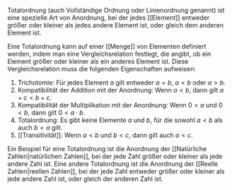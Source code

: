 Totalordnung (auch Vollständige Ordnung oder Linienordnung genannt) ist eine spezielle Art von Anordnung, bei der jedes [[Element]] entweder größer oder kleiner als jedes andere Element ist, oder gleich dem anderen Element ist.

Eine Totalordnung kann auf einer [[Menge]] von Elementen definiert werden, indem man eine Vergleichsrelation festlegt, die angibt, ob ein Element größer oder kleiner als ein anderes Element ist. Diese Vergleichsrelation muss die folgenden Eigenschaften aufweisen:

1.  Trichotomie: Für jedes Element $a$ gilt entweder $a = b$, $a < b$ oder $a > b$.
2.  Kompatibilität der Addition mit der Anordnung: Wenn $a < b$, dann gilt $a + c < b + c$.
3.  Kompatibilität der Multiplikation mit der Anordnung: Wenn $0 < a$ und $0 < b$, dann gilt $0 < a \cdot b$.
4.  Totalordnung: Es gibt keine Elemente $a$ und $b$, für die sowohl $a < b$ als auch $b < a$ gilt.
5.  [[Transitivität]]: Wenn $a < b$ und $b < c$, dann gilt auch $a < c$.

Ein Beispiel für eine Totalordnung ist die Anordnung der [[Natürliche Zahlen|natürlichen Zahlen]], bei der jede Zahl größer oder kleiner als jede andere Zahl ist. Eine andere Totalordnung ist die Anordnung der [[Reelle Zahlen|reellen Zahlen]], bei der jede Zahl entweder größer oder kleiner als jede andere Zahl ist, oder gleich der anderen Zahl ist.